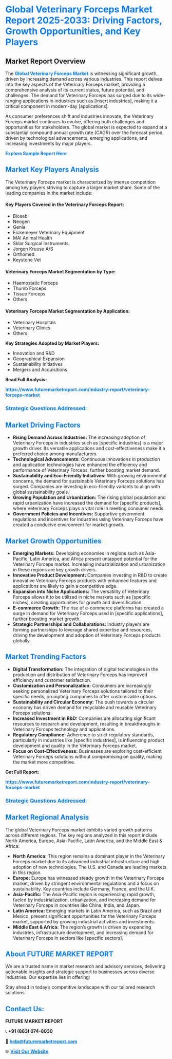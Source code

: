 <h1 style="color: #007BFF;">Global Veterinary Forceps Market Report 2025-2033: Driving Factors, Growth Opportunities, and Key Players</h1>

<section id="overview">
<h2>Market Report Overview</h2>
<p>The <a href="https://www.futuremarketreport.com/industry-report/veterinary-forceps-market" style="color: #007BFF; text-decoration: none;"><strong>Global Veterinary Forceps Market</strong></a> is witnessing significant growth, driven by increasing demand across various industries. This report delves into the key aspects of the Veterinary Forceps market, providing a comprehensive analysis of its current status, future potential, and challenges. The demand for Veterinary Forceps has surged due to its wide-ranging applications in industries such as [insert industries], making it a critical component in modern-day [applications].</p>
<p>As consumer preferences shift and industries innovate, the Veterinary Forceps market continues to evolve, offering both challenges and opportunities for stakeholders. The global market is expected to expand at a substantial compound annual growth rate (CAGR) over the forecast period, driven by technological advancements, emerging applications, and increasing investments by major players.</p>
</section>

<section id="overview">
<p><a href="https://www.futuremarketreport.com/request-sample/reportId=77552" style="color: #007BFF; text-decoration: none;"><strong>Explore Sample Report Here</strong></a></p>
</section>

<section id="key-players">
<h2 style="color: #007BFF;">Market Key Players Analysis</h2>
<p>The Veterinary Forceps market is characterized by intense competition among key players striving to capture a larger market share. Some of the leading companies in the market include:</p>
<h4>Key Players Covered in the Veterinary Forceps Report:</h4>
<ul><li>Bioseb</li><li>Neogen</li><li>Genia</li><li>Eickemeyer Veterinary Equipment</li><li>MAI Animal Health</li><li>Sklar Surgical Instruments</li><li>Jorgen Kruuse A/S</li><li>Orthomed</li><li>Keystone Vet</li></ul>
<h4>Veterinary Forceps Market Segmentation by Type:</h4>
<ul><li>Haemostatic Forceps</li><li>Thumb Forceps</li><li>Tissue Forceps</li><li>Others</li></ul>

<h4>Veterinary Forceps Market Segmentation by Application:</h4>
<ul><li>Veterinary Hospitals</li><li>Veterinary Clinics</li><li>Others</li></ul>
<p><strong>Key Strategies Adopted by Market Players:</strong></p>
<ul>
<li>Innovation and R&D</li>
<li>Geographical Expansion</li>
<li>Sustainability Initiatives</li>
<li>Mergers and Acquisitions</li>
</ul>
</section>

<section>
<p><strong>Read Full Analysis: </strong></p><a href="https://www.futuremarketreport.com/industry-report/veterinary-forceps-market" style="color: #007BFF; text-decoration: none;"><strong>https://www.futuremarketreport.com/industry-report/veterinary-forceps-market</strong></a>
<h3 style="color: #007BFF;">Strategic Questions Addressed:</h3>
</section>

<section id="driving-factors">
<h2 style="color: #007BFF;">Market Driving Factors</h2>
<ul>
<li><strong>Rising Demand Across Industries:</strong> The increasing adoption of Veterinary Forceps in industries such as [specific industries] is a major growth driver. Its versatile applications and cost-effectiveness make it a preferred choice among manufacturers.</li>
<li><strong>Technological Advancements:</strong> Continuous innovations in production and application technologies have enhanced the efficiency and performance of Veterinary Forceps, further boosting market demand.</li>
<li><strong>Sustainability and Eco-Friendly Initiatives:</strong> With growing environmental concerns, the demand for sustainable Veterinary Forceps solutions has surged. Companies are investing in eco-friendly variants to align with global sustainability goals.</li>
<li><strong>Growing Population and Urbanization:</strong> The rising global population and rapid urbanization have increased the demand for [specific products], where Veterinary Forceps plays a vital role in meeting consumer needs.</li>
<li><strong>Government Policies and Incentives:</strong> Supportive government regulations and incentives for industries using Veterinary Forceps have created a conducive environment for market growth.</li>
</ul>
</section>

<section id="growth-opportunities">
<h2 style="color: #007BFF;">Market Growth Opportunities</h2>
<ul>
<li><strong>Emerging Markets:</strong> Developing economies in regions such as Asia-Pacific, Latin America, and Africa present untapped potential for the Veterinary Forceps market. Increasing industrialization and urbanization in these regions are key growth drivers.</li>
<li><strong>Innovative Product Development:</strong> Companies investing in R&D to create innovative Veterinary Forceps products with enhanced features and applications are likely to gain a competitive edge.</li>
<li><strong>Expansion into Niche Applications:</strong> The versatility of Veterinary Forceps allows it to be utilized in niche markets such as [specific niches], creating opportunities for growth and diversification.</li>
<li><strong>E-commerce Growth:</strong> The rise of e-commerce platforms has created a surge in demand for Veterinary Forceps used in [specific applications], further boosting market growth.</li>
<li><strong>Strategic Partnerships and Collaborations:</strong> Industry players are forming partnerships to leverage shared expertise and resources, driving the development and adoption of Veterinary Forceps products globally.</li>
</ul>
</section>

<section id="trending-factors">
<h2 style="color: #007BFF;">Market Trending Factors</h2>
<ul>
<li><strong>Digital Transformation:</strong> The integration of digital technologies in the production and distribution of Veterinary Forceps has improved efficiency and customer satisfaction.</li>
<li><strong>Customization and Personalization:</strong> Consumers are increasingly seeking personalized Veterinary Forceps solutions tailored to their specific needs, prompting companies to offer customizable options.</li>
<li><strong>Sustainability and Circular Economy:</strong> The push towards a circular economy has driven demand for recyclable and reusable Veterinary Forceps solutions.</li>
<li><strong>Increased Investment in R&D:</strong> Companies are allocating significant resources to research and development, resulting in breakthroughs in Veterinary Forceps technology and applications.</li>
<li><strong>Regulatory Compliance:</strong> Adherence to strict regulatory standards, particularly in industries like [specific industries], is influencing product development and quality in the Veterinary Forceps market.</li>
<li><strong>Focus on Cost-Effectiveness:</strong> Businesses are exploring cost-efficient Veterinary Forceps solutions without compromising on quality, making the market more competitive.</li>
</ul>
</section>

<section>
<p><strong>Get Full Report: </strong></p><a href="https://www.futuremarketreport.com/industry-report/veterinary-forceps-market" style="color: #007BFF; text-decoration: none;"><strong>https://www.futuremarketreport.com/industry-report/veterinary-forceps-market</strong></a>
<h3 style="color: #007BFF;">Strategic Questions Addressed:</h3>
</section>


<section id="regional-analysis">
<h2 style="color: #007BFF;">Market Regional Analysis</h2>
<p>The global Veterinary Forceps market exhibits varied growth patterns across different regions. The key regions analyzed in this report include North America, Europe, Asia-Pacific, Latin America, and the Middle East & Africa:</p>
<ul>
<li><strong>North America:</strong> This region remains a dominant player in the Veterinary Forceps market due to its advanced industrial infrastructure and high adoption of new technologies. The U.S. and Canada are leading markets in this region.</li>
<li><strong>Europe:</strong> Europe has witnessed steady growth in the Veterinary Forceps market, driven by stringent environmental regulations and a focus on sustainability. Key countries include Germany, France, and the U.K.</li>
<li><strong>Asia-Pacific:</strong> The Asia-Pacific region is experiencing rapid growth, fueled by industrialization, urbanization, and increasing demand for Veterinary Forceps in countries like China, India, and Japan.</li>
<li><strong>Latin America:</strong> Emerging markets in Latin America, such as Brazil and Mexico, present significant opportunities for the Veterinary Forceps market, supported by growing industrial activities and investments.</li>
<li><strong>Middle East & Africa:</strong> The region’s growth is driven by expanding industries, infrastructure development, and increasing demand for Veterinary Forceps in sectors like [specific sectors].</li>
</ul>
</section>

<footer>
<h2 style="color: #007BFF;">About FUTURE MARKET REPORT</h2>
<p>We are a trusted name in market research and advisory services, delivering actionable insights and strategic support to businesses across diverse industries. Our expertise lies in offering:</p>

<p>Stay ahead in today’s competitive landscape with our tailored research solutions.</p>

<h2 style="color: #007BFF;">Contact Us:</h2>
<p><strong>FUTURE MARKET REPORT</strong></p>
<p>📞 <strong>+91 (883) 074-8030</strong></p>
<p>📧 <strong><a href="mailto:help@futuremarketreport.com" style="color: #007BFF;">help@futuremarketreport.com</a></strong></p>
<p>🌐 <strong><a href="https://www.futuremarketreport.com/" style="color: #007BFF;">Visit Our Website</a></strong></p>
</footer>